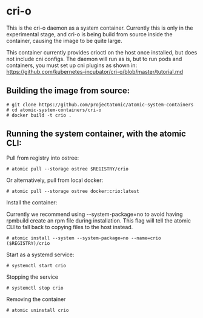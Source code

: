 # cri-o

This is the cri-o daemon as a system container. Currently this is only
in the experimental stage, and cri-o is being build from source inside
the container, causing the image to be quite large.

This container currently provides crioctl on the host once installed,
but does not include cni configs. The daemon will run as is, but to
run pods and containers, you must set up cni plugins as shown in:
https://github.com/kubernetes-incubator/cri-o/blob/master/tutorial.md


## Building the image from source:

```
# git clone https://github.com/projectatomic/atomic-system-containers
# cd atomic-system-containers/cri-o
# docker build -t crio .
```

## Running the system container, with the atomic CLI:

Pull from registry into ostree:

```
# atomic pull --storage ostree $REGISTRY/crio
```

Or alternatively, pull from local docker:

```
# atomic pull --storage ostree docker:crio:latest
```

Install the container:

Currently we recommend using --system-package=no to avoid having rpmbuild create an rpm file
during installation. This flag will tell the atomic CLI to fall back to copying files to the
host instead.

```
# atomic install --system --system-package=no --name=crio ($REGISTRY)/crio
```

Start as a systemd service:

```
# systemctl start crio
```

Stopping the service

```
# systemctl stop crio
```

Removing the container

```
# atomic uninstall crio
```

